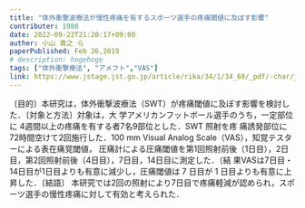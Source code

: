 ```yaml
---
title: "体外衝撃波療法が慢性疼痛を有するスポーツ選手の疼痛閾値に及ぼす影響"
contributer: 1988
date: 2022-09-22T21:20:17+09:00
auther: 小山 貴之 ら
paperPublished: Feb 26,2019
# description: hogehoge
tags: ["体外衝撃療法", "アメフト","VAS"]
link: https://www.jstage.jst.go.jp/article/rika/34/1/34_69/_pdf/-char/ja
---
```

〔目的〕本研究は，体外衝撃波療法（SWT）が疼痛閾値に及ぼす影響を検討した．〔対象と方法〕対象は，大
学アメリカンフットボール選手のうち，一定部位に 4週間以上の疼痛を有する者7名9部位とした．SWT 照射を疼
痛誘発部位に72時間空けて2回施行した．100 mm Visual Analog Scale（VAS），知覚テスターによる表在痛覚閾値，
圧痛計による圧痛閾値を第1回照射前後（1日目），2日目，第2回照射前後（4日目），7日目，14日目に測定した．〔結
果VASは7日目・14日目が1日目よりも有意に減少し，圧痛閾値は 7 日目が 1 日目よりも有意に上昇した．〔結語〕
本研究では2回の照射により7日目で疼痛軽減が認められ，スポーツ選手の慢性疼痛に対して有効と考えられた．
